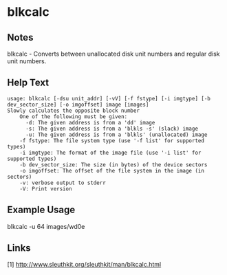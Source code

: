 # blkcalc

Notes
-------
blkcalc - Converts between unallocated disk unit numbers and regular disk unit numbers.

Help Text
-------
```
usage: blkcalc [-dsu unit_addr] [-vV] [-f fstype] [-i imgtype] [-b dev_sector_size] [-o imgoffset] image [images]
Slowly calculates the opposite block number
	One of the following must be given:
	  -d: The given address is from a 'dd' image 
	  -s: The given address is from a 'blkls -s' (slack) image
	  -u: The given address is from a 'blkls' (unallocated) image
	-f fstype: The file system type (use '-f list' for supported types)
	-i imgtype: The format of the image file (use '-i list' for supported types)
	-b dev_sector_size: The size (in bytes) of the device sectors
	-o imgoffset: The offset of the file system in the image (in sectors)
	-v: verbose output to stderr
	-V: Print version

```

Example Usage
-------
blkcalc -u 64 images/wd0e

Links
-------
[1] http://www.sleuthkit.org/sleuthkit/man/blkcalc.html
